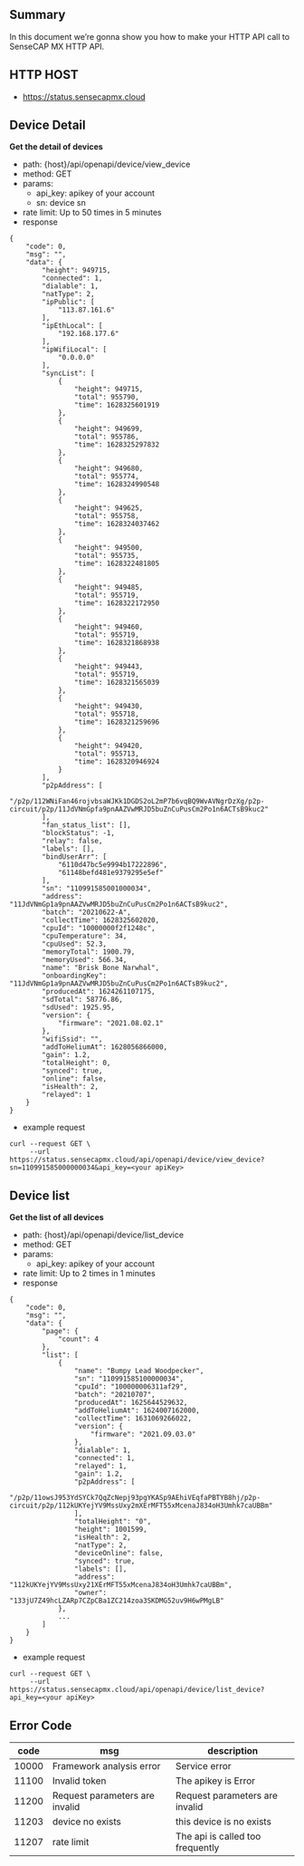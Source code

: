 ## Summary
In this document we’re gonna show you how to make your HTTP API call to SenseCAP MX HTTP API.

## HTTP HOST
- https://status.sensecapmx.cloud

## Device Detail
**Get the detail of devices**

- path: {host}/api/openapi/device/view_device
- method: GET
- params:
    - api_key: apikey of your account
    - sn: device sn
- rate limit: Up to 50 times in 5 minutes
- response
```
{
    "code": 0,
    "msg": "",
    "data": {
        "height": 949715,
        "connected": 1,
        "dialable": 1,
        "natType": 2,
        "ipPublic": [
            "113.87.161.6"
        ],
        "ipEthLocal": [
            "192.168.177.6"
        ],
        "ipWifiLocal": [
            "0.0.0.0"
        ],
        "syncList": [
            {
                "height": 949715,
                "total": 955790,
                "time": 1628325601919
            },
            {
                "height": 949699,
                "total": 955786,
                "time": 1628325297832
            },
            {
                "height": 949680,
                "total": 955774,
                "time": 1628324990548
            },
            {
                "height": 949625,
                "total": 955758,
                "time": 1628324037462
            },
            {
                "height": 949500,
                "total": 955735,
                "time": 1628322481805
            },
            {
                "height": 949485,
                "total": 955719,
                "time": 1628322172950
            },
            {
                "height": 949460,
                "total": 955719,
                "time": 1628321868938
            },
            {
                "height": 949443,
                "total": 955719,
                "time": 1628321565039
            },
            {
                "height": 949430,
                "total": 955718,
                "time": 1628321259696
            },
            {
                "height": 949420,
                "total": 955713,
                "time": 1628320946924
            }
        ],
        "p2pAddress": [
            "/p2p/112WNiFan46rojvbsaWJKk1DGDS2oL2mP7b6vqBQ9WvAVNgrDzXg/p2p-circuit/p2p/11JdVNmGpfa9pnAAZVwMRJD5buZnCuPusCm2Po1n6ACTsB9kuc2"
        ],
        "fan_status_list": [],
        "blockStatus": -1,
        "relay": false,
        "labels": [],
        "bindUserArr": [
            "6110d47bc5e9994b17222896",
            "61148befd481e9379295e5ef"
        ],
        "sn": "110991585001000034",
        "address": "11JdVNmGp1a9pnAAZVwMRJD5buZnCuPusCm2Po1n6ACTsB9kuc2",
        "batch": "20210622-A",
        "collectTime": 1628325602020,
        "cpuId": "10000000f2f1248c",
        "cpuTemperature": 34,
        "cpuUsed": 52.3,
        "memoryTotal": 1900.79,
        "memoryUsed": 566.34,
        "name": "Brisk Bone Narwhal",
        "onboardingKey": "11JdVNmGp1a9pnAAZVwMRJD5buZnCuPusCm2Po1n6ACTsB9kuc2",
        "producedAt": 1624261107175,
        "sdTotal": 58776.86,
        "sdUsed": 1925.95,
        "version": {
            "firmware": "2021.08.02.1"
        },
        "wifiSsid": "",
        "addToHeliumAt": 1628056866000,
        "gain": 1.2,
        "totalHeight": 0,
        "synced": true,
        "online": false,
        "isHealth": 2,
        "relayed": 1
    }
}
```
- example request
```
curl --request GET \
     --url https://status.sensecapmx.cloud/api/openapi/device/view_device?sn=110991585000000034&api_key=<your apiKey>
```

## Device list
**Get the list of all devices**

- path: {host}/api/openapi/device/list_device
- method: GET
- params:
    - api_key: apikey of your account
- rate limit: Up to 2 times in 1 minutes
- response
```
{
    "code": 0,
    "msg": "",
    "data": {
        "page": {
            "count": 4
        },
        "list": [
            {
                "name": "Bumpy Lead Woodpecker",
                "sn": "110991585100000034",
                "cpuId": "100000006311af29",
                "batch": "20210707",
                "producedAt": 1625644529632,
                "addToHeliumAt": 1624007162000,
                "collectTime": 1631069266022,
                "version": {
                    "firmware": "2021.09.03.0"
                },
                "dialable": 1,
                "connected": 1,
                "relayed": 1,
                "gain": 1.2,
                "p2pAddress": [
                    "/p2p/11owsJ953YdSYCk7QqZcNepj93pgYKASp9AEhiVEqfaPBTYB8hj/p2p-circuit/p2p/112kUKYejYV9MssUxy2mXErMFT55xMcenaJ834oH3Umhk7caUBBm"
                ],
                "totalHeight": "0",
                "height": 1001599,
                "isHealth": 2,
                "natType": 2,
                "deviceOnline": false,
                "synced": true,
                "labels": [],
                "address": "112kUKYejYV9MssUxy21XErMFT55xMcenaJ834oH3Umhk7caUBBm",
                "owner": "133jU7Z49hcLZARp7CZpCBa1ZC214zoa3SKDMG52uv9H6wPMgLB"
            },
            ...
        ]
    }
}
```
- example request
```
curl --request GET \
     --url https://status.sensecapmx.cloud/api/openapi/device/list_device?api_key=<your apiKey>
```

## Error Code

code| msg | description
---|---|---
10000 | Framework analysis error | Service error
11100 | Invalid token | The apikey is Error
11200 | Request parameters are invalid | Request parameters are invalid
11203 | device no exists | this device is no exists
11207 | rate limit | The api is called too frequently
